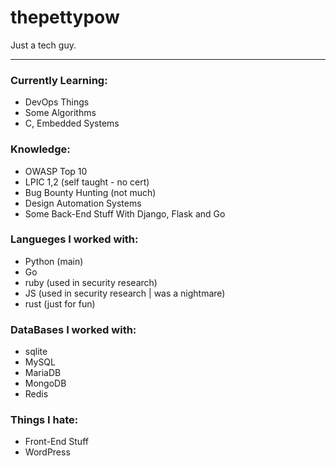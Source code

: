 # thepettypow

Just a tech guy.

---

### Currently Learning:

- DevOps Things
- Some Algorithms
- C, Embedded Systems


### Knowledge:

- OWASP Top 10
- LPIC 1,2 (self taught - no cert)
- Bug Bounty Hunting (not much)
- Design Automation Systems
- Some Back-End Stuff With Django, Flask and Go

### Langueges I worked with:

- Python (main)
- Go
- ruby (used in security research)
- JS (used in security research | was a nightmare)
- rust (just for fun)


### DataBases I worked with:

- sqlite
- MySQL
- MariaDB
- MongoDB
- Redis


### Things I hate:

- Front-End Stuff
- WordPress
